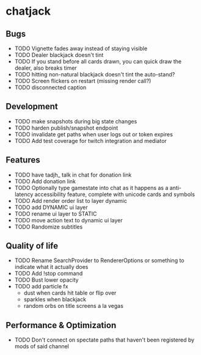 # chatjack

## Bugs

- TODO Vignette fades away instead of staying visible
- TODO Dealer blackjack doesn't tint
- TODO If you stand before all cards drawn, you can quick draw the dealer, also breaks timer
- TODO hitting non-natural blackjack doesn't tint the auto-stand?
- TODO Screen flickers on restart (missing render call?)
- TODO disconnected caption

## Development

- TODO make snapshots during big state changes
- TODO harden publish/snapshot endpoint
- TODO invalidate get paths when user logs out or token expires
- TODO Add test coverage for twitch integration and mediator

## Features

- TODO have tadjh\_ talk in chat for donation link
- TODO Add donation link
- TODO Optionally type gamestate into chat as it happens as a anti-latency accessibility feature, complete with unicode cards and symbols
- TODO Add render order list to layer dynamic
- TODO add DYNAMIC ui layer
- TODO rename ui layer to STATIC
- TODO move action text to dynamic ui layer
- TODO Randomize subtitles

## Quality of life

- TODO Rename SearchProvider to RendererOptions or something to indicate what it actually does
- TODO Add !stop command
- TODO Bust lower opacity
- TODO add particle fx
  - dust when cards hit table or flip over
  - sparkles when blackjack
  - random orbs on title screens a la vegas

## Performance & Optimization

- TODO Don't connect on spectate paths that haven't been registered by mods of said channel
